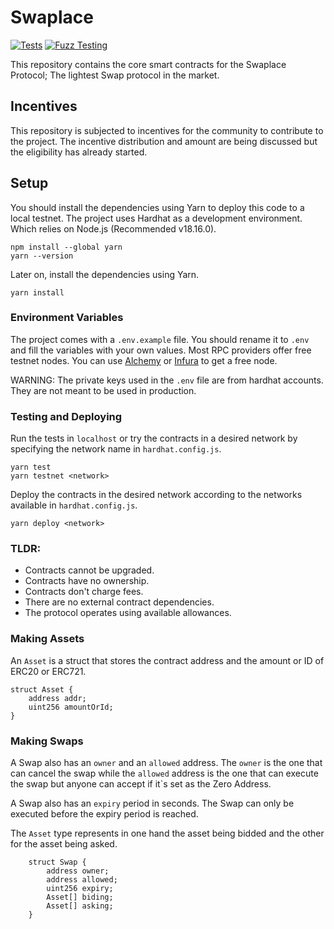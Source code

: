 # Swaplace

[![Tests](https://github.com/blockful-io/swaplace-contracts/actions/workflows/tests.yml/badge.svg)](https://github.com/blockful-io/swaplace-contracts/actions/workflows/tests.yml)
[![Fuzz Testing](https://github.com/blockful-io/swaplace-contracts/actions/workflows/fuzz-testing.yml/badge.svg)](https://github.com/blockful-io/swaplace-contracts/actions/workflows/fuzz-testing.yml)

This repository contains the core smart contracts for the Swaplace Protocol; The lightest Swap protocol in the market.

## Incentives

This repository is subjected to incentives for the community to contribute to the project. The incentive distribution and amount are being discussed but the eligibility has already started.

## Setup

You should install the dependencies using Yarn to deploy this code to a local testnet. The project uses Hardhat as a development environment. Which relies on Node.js (Recommended v18.16.0).

```
npm install --global yarn
yarn --version
```

Later on, install the dependencies using Yarn.

```
yarn install
```

### Environment Variables

The project comes with a `.env.example` file. You should rename it to `.env` and fill the variables with your own values. Most RPC providers offer free testnet nodes. You can use [Alchemy](https://www.alchemy.com/) or [Infura](https://infura.io/) to get a free node.

WARNING: The private keys used in the `.env` file are from hardhat accounts. They are not meant to be used in production.

### Testing and Deploying

Run the tests in `localhost` or try the contracts in a desired network by specifying the network name in `hardhat.config.js`.

```
yarn test
yarn testnet <network>
```

Deploy the contracts in the desired network according to the networks available in `hardhat.config.js`.

```
yarn deploy <network>
```

### TLDR:

-   Contracts cannot be upgraded.
-   Contracts have no ownership.
-   Contracts don't charge fees.
-   There are no external contract dependencies.
-   The protocol operates using available allowances.

### Making Assets

An `Asset` is a struct that stores the contract address and the amount or ID of ERC20 or ERC721.

```
struct Asset {
    address addr;
    uint256 amountOrId;
}
```

### Making Swaps

A Swap also has an `owner` and an `allowed` address. The `owner` is the one that can cancel the swap while the `allowed` address is the one that can execute the swap but anyone can accept if
it`s set as the Zero Address.

A Swap also has an `expiry` period in seconds. The Swap can only be executed before the expiry period is reached.

The `Asset` type represents in one hand the asset being bidded and the other for the asset being asked.

```
    struct Swap {
        address owner;
        address allowed;
        uint256 expiry;
        Asset[] biding;
        Asset[] asking;
    }
```

